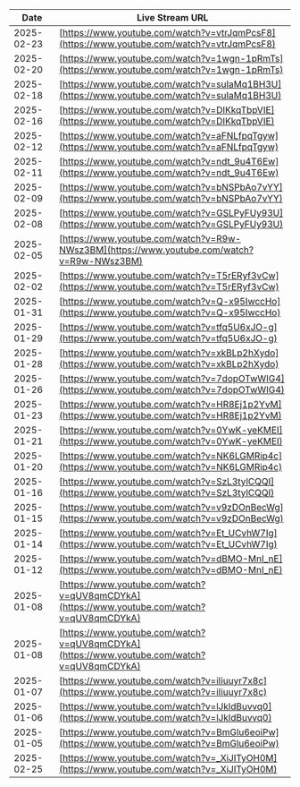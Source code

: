 | Date       | Live Stream URL                                      |
|------------|------------------------------------------------------|
| 2025-02-23 | [https://www.youtube.com/watch?v=vtrJqmPcsF8](https://www.youtube.com/watch?v=vtrJqmPcsF8) |
| 2025-02-20 | [https://www.youtube.com/watch?v=1wgn-1pRmTs](https://www.youtube.com/watch?v=1wgn-1pRmTs) |
| 2025-02-18 | [https://www.youtube.com/watch?v=suIaMq1BH3U](https://www.youtube.com/watch?v=suIaMq1BH3U) |
| 2025-02-16 | [https://www.youtube.com/watch?v=DIKkqTbpVIE](https://www.youtube.com/watch?v=DIKkqTbpVIE) |
| 2025-02-12 | [https://www.youtube.com/watch?v=aFNLfpqTgyw](https://www.youtube.com/watch?v=aFNLfpqTgyw) |
| 2025-02-11 | [https://www.youtube.com/watch?v=ndt_9u4T6Ew](https://www.youtube.com/watch?v=ndt_9u4T6Ew) |
| 2025-02-09 | [https://www.youtube.com/watch?v=bNSPbAo7vYY](https://www.youtube.com/watch?v=bNSPbAo7vYY) |
| 2025-02-08 | [https://www.youtube.com/watch?v=GSLPyFUy93U](https://www.youtube.com/watch?v=GSLPyFUy93U) |
| 2025-02-05 | [https://www.youtube.com/watch?v=R9w-NWsz3BM](https://www.youtube.com/watch?v=R9w-NWsz3BM) |
| 2025-02-02 | [https://www.youtube.com/watch?v=T5rERyf3vCw](https://www.youtube.com/watch?v=T5rERyf3vCw) |
| 2025-01-31 | [https://www.youtube.com/watch?v=Q-x95IwccHo](https://www.youtube.com/watch?v=Q-x95IwccHo) |
| 2025-01-29 | [https://www.youtube.com/watch?v=tfq5U6xJO-g](https://www.youtube.com/watch?v=tfq5U6xJO-g) |
| 2025-01-28 | [https://www.youtube.com/watch?v=xkBLp2hXydo](https://www.youtube.com/watch?v=xkBLp2hXydo) |
| 2025-01-26 | [https://www.youtube.com/watch?v=7dopOTwWIG4](https://www.youtube.com/watch?v=7dopOTwWIG4) |
| 2025-01-23 | [https://www.youtube.com/watch?v=HR8Ej1p2YvM](https://www.youtube.com/watch?v=HR8Ej1p2YvM) |
| 2025-01-21 | [https://www.youtube.com/watch?v=0YwK-yeKMEI](https://www.youtube.com/watch?v=0YwK-yeKMEI) |
| 2025-01-20 | [https://www.youtube.com/watch?v=NK6LGMRip4c](https://www.youtube.com/watch?v=NK6LGMRip4c) |
| 2025-01-16 | [https://www.youtube.com/watch?v=SzL3tylCQQI](https://www.youtube.com/watch?v=SzL3tylCQQI) |
| 2025-01-15 | [https://www.youtube.com/watch?v=v9zDOnBecWg](https://www.youtube.com/watch?v=v9zDOnBecWg) |
| 2025-01-14 | [https://www.youtube.com/watch?v=Et_UCvhW7Ig](https://www.youtube.com/watch?v=Et_UCvhW7Ig) |
| 2025-01-12 | [https://www.youtube.com/watch?v=dBMO-MnI_nE](https://www.youtube.com/watch?v=dBMO-MnI_nE) |
| 2025-01-08 | [https://www.youtube.com/watch?v=qUV8qmCDYkA](https://www.youtube.com/watch?v=qUV8qmCDYkA) |
| 2025-01-08 | [https://www.youtube.com/watch?v=qUV8qmCDYkA](https://www.youtube.com/watch?v=qUV8qmCDYkA) |
| 2025-01-07 | [https://www.youtube.com/watch?v=iIiuuyr7x8c](https://www.youtube.com/watch?v=iIiuuyr7x8c) |
| 2025-01-06 | [https://www.youtube.com/watch?v=lJkldBuvvq0](https://www.youtube.com/watch?v=lJkldBuvvq0) |
| 2025-01-05 | [https://www.youtube.com/watch?v=BmGlu6eoiPw](https://www.youtube.com/watch?v=BmGlu6eoiPw) |
| 2025-02-25 | [https://www.youtube.com/watch?v=_XiJITyOH0M](https://www.youtube.com/watch?v=_XiJITyOH0M) |
